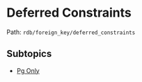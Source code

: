 # Deferred Constraints

Path: `rdb/foreign_key/deferred_constraints`

## Subtopics
- [Pg Only](./pg_only/README.md)
